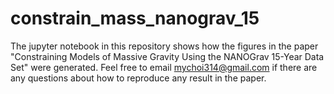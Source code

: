 # constrain_mass_nanograv_15

The jupyter notebook in this repository shows how the figures in the paper "Constraining Models of Massive Gravity Using the NANOGrav 15-Year Data Set" were generated. Feel free to email mychoi314@gmail.com if there are any questions about how to reproduce any result in the paper.
